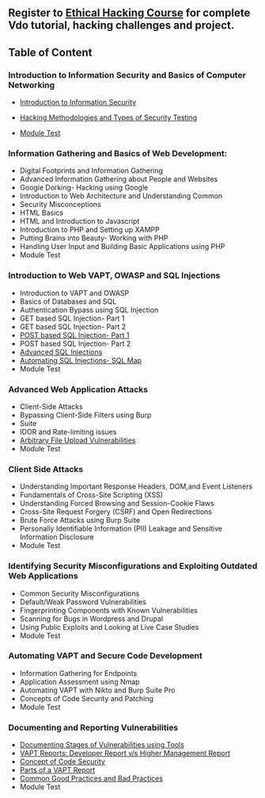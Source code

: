 ## Register to [Ethical Hacking Course](https://trainings.internshala.com//contest/hackathon/?referral=ISRP2734003&utm_source=ISRP_share_link&utm_medium=ISRP2734003&utm_campaign=TRAINING) for complete Vdo tutorial, hacking challenges and project.
## Table of Content
### Introduction to Information Security and Basics of Computer Networking

-  [Introduction to Information Security](./modules/Introduction-information-security/information-security/information-security.md)

-  [Hacking Methodologies and Types of Security Testing](./modules/Introduction-information-security/hacking-methodology/hacking-methodology.md)

- [Module Test](./modules/Introduction-information-security/module-test.md)

### Information Gathering and Basics of Web Development:
- Digital Footprints and Information Gathering
- Advanced Information Gathering about People and Websites
- Google Dorking- Hacking using Google
- Introduction to Web Architecture and Understanding Common
- Security Misconceptions
- HTML Basics
- HTML and Introduction to Javascript
- Introduction to PHP and Setting up XAMPP
- Putting Brains into Beauty- Working with PHP
- Handling User Input and Building Basic Applications using PHP
- Module Test

### Introduction to Web VAPT, OWASP and SQL Injections
- Introduction to VAPT and OWASP
- Basics of Databases and SQL
- Authentication Bypass using SQL Injection
- GET based SQL Injection- Part 1
- GET based SQL Injection- Part 2
- [POST based SQL Injection- Part 1](modules/Introduction-VAPT-OWASP-SQLInjection/POST-Based-SQL-Injection-Part-1/post-based-sql-injection-part-1.md)
- POST based SQL Injection- Part 2
- [Advanced SQL Injections](modules/Introduction-VAPT-OWASP-SQLInjection/Advanced-SQL-Injections/advance-sql-injection.md)
- [Automating SQL Injections- SQL Map](modules/Introduction-VAPT-OWASP-SQLInjection/Automatic-SQL-Injection-SQLMap/automatic-sql-injection-sqlmap.md)
- Module Test

### Advanced Web Application Attacks
- Client-Side Attacks
- Bypassing Client-Side Filters using Burp
- Suite
- IDOR and Rate-limiting issues
- [Arbitrary File Upload Vulnerabilities](./modules/Advance-Web-Application-Attacks/Arbitary-FileUpload-Vulnerabilities/arbitary-file-upload-vulnerabilities.md)
- Module Test

### Client Side Attacks
- Understanding Important Response Headers, DOM,and Event Listeners
- Fundamentals of Cross-Site Scripting (XSS)
- Understanding Forced Browsing and Session-Cookie Flaws
- Cross-Site Request Forgery (CSRF) and Open Redirections
- Brute Force Attacks using Burp Suite
- Personally Identifiable Information (PII) Leakage and Sensitive Information Disclosure
- Module Test


### Identifying Security Misconfigurations and Exploiting Outdated Web Applications
- Common Security Misconfigurations
- Default/Weak Password Vulnerabilities
- Fingerprinting Components with Known Vulnerabilities
- Scanning for Bugs in Wordpress and Drupal
- Using Public Exploits and Looking at Live Case Studies
- Module Test

### Automating VAPT and Secure Code Development
- Information Gathering for Endpoints
- Application Assessment using Nmap
- Automating VAPT with Nikto and Burp Suite Pro
- Concepts of Code Security and Patching
- Module Test

### Documenting and Reporting Vulnerabilities
- [Documenting Stages of Vulnerabilities using Tools](./modules/Documenting-Reporting-Vulnerabilites/Documenting-Stages/Documenting-Stages.md)
- [VAPT Reports: Developer Report v/s Higher Management Report](./modules/Documenting-Reporting-Vulnerabilites/VAPT-report/VAPT-report.md)
- [Concept of Code Security](./modules/Documenting-Reporting-Vulnerabilites/Concept-Code-Security/concept-code-security.md)
- [Parts of a VAPT Report](./modules/Documenting-Reporting-Vulnerabilites/Parts-VAPT-report/Parts-VAPT-report.md)
- [Common Good Practices and Bad Practices](./modules/Documenting-Reporting-Vulnerabilites/Common-good-bad-practices/common-good-bad-practices.md)
- Module Test
